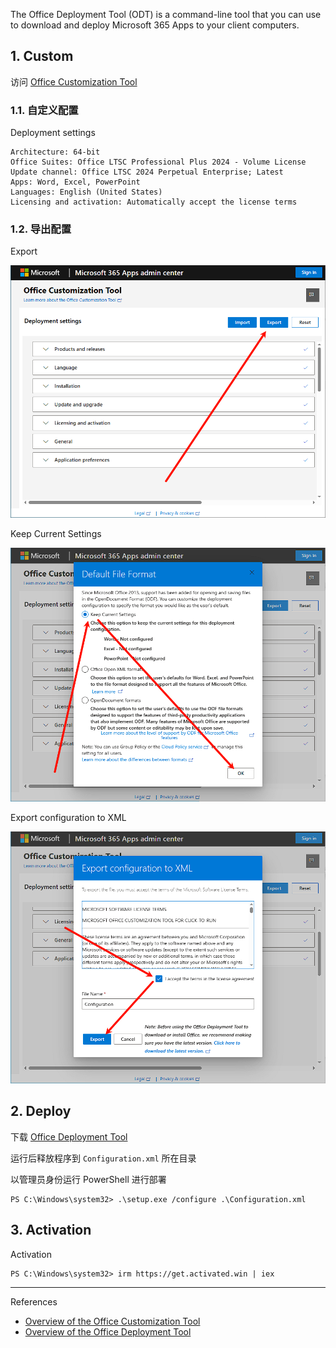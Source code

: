 The Office Deployment Tool (ODT) is a command-line tool that you can use to download and deploy Microsoft 365 Apps to your client computers.

## 1. Custom

访问  [Office Customization Tool](https://config.office.com/deploymentsettings)

### 1.1. 自定义配置

Deployment settings

```
Architecture: 64-bit
Office Suites: Office LTSC Professional Plus 2024 - Volume License
Update channel: Office LTSC 2024 Perpetual Enterprise; Latest
Apps: Word, Excel, PowerPoint
Languages: English (United States)
Licensing and activation: Automatically accept the license terms
```

### 1.2. 导出配置

Export

![Export](./../../../../../../images/Office%20Deployment%20Tool/Export.png)

Keep Current Settings

![Keep Current Settings](./../../../../../../images/Office%20Deployment%20Tool/Keep%20Current%20Settings.png)

Export configuration to XML

![Export configuration to XML](./../../../../../../images/Office%20Deployment%20Tool/Export%20configuration%20to%20XML.png)

## 2. Deploy

下载 [Office Deployment Tool](https://go.microsoft.com/fwlink/p/?LinkID=626065)

运行后释放程序到 `Configuration.xml` 所在目录

以管理员身份运行 PowerShell 进行部署

```
PS C:\Windows\system32> .\setup.exe /configure .\Configuration.xml
```

## 3. Activation

Activation

```
PS C:\Windows\system32> irm https://get.activated.win | iex
```

---

References

- [Overview of the Office Customization Tool](https://learn.microsoft.com/en-us/microsoft-365-apps/admin-center/overview-office-customization-tool)
- [Overview of the Office Deployment Tool](https://learn.microsoft.com/en-us/microsoft-365-apps/deploy/overview-office-deployment-tool)

